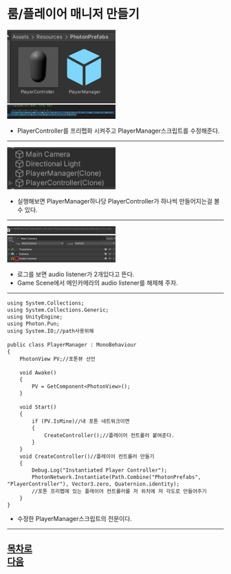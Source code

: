 룸/플레이어 매니저 만들기 
=======================
<img src="https://github.com/isp829/3dunitymulty/blob/master/images/lecture4/lecture4-2/4-2-1.PNG" width="50%">   
<img src="https://github.com/isp829/3dunitymulty/blob/master/images/lecture4/lecture4-2/4-2-2.PNG" width="50%">   

* PlayerController를 프리펩화 시켜주고 PlayerManager스크립트를 수정해준다.   

---------------------------------
<img src="https://github.com/isp829/3dunitymulty/blob/master/images/lecture4/lecture4-2/4-2-3.PNG" width="50%">   

* 실행해보면 PlayerManager하나당 PlayerController가 하나씩 만들어지는걸 볼 수 있다.  

--------------------------------   
<img src="https://github.com/isp829/3dunitymulty/blob/master/images/lecture4/lecture4-2/4-2-4.PNG" width="50%">   
<img src="https://github.com/isp829/3dunitymulty/blob/master/images/lecture4/lecture4-2/4-2-5.png" width="50%">   

* 로그를 보면 audio listener가 2개있다고 뜬다.  
* Game Scene에서 메인카메라의 audio listener를 해제해 주자.  

------------------------------------------------------     
```
using System.Collections;
using System.Collections.Generic;
using UnityEngine;
using Photon.Pun;
using System.IO;//path사용위해

public class PlayerManager : MonoBehaviour
{
    PhotonView PV;//포톤뷰 선언

    void Awake()
    {
        PV = GetComponent<PhotonView>();   
    }

    void Start()
    {
        if (PV.IsMine)//내 포톤 네트워크이면
        {
            CreateController();//플레이어 컨트롤러 붙여준다. 
        }
    }
    void CreateController()//플레이어 컨트롤러 만들기
    {
        Debug.Log("Instantiated Player Controller");
        PhotonNetwork.Instantiate(Path.Combine("PhotonPrefabs", "PlayerController"), Vector3.zero, Quaternion.identity);
        //포톤 프리펩에 있는 플레이어 컨트롤러를 저 위치에 저 각도로 만들어주기
    }
}

```

* 수정한 PlayerManager스크립트의 전문이다.  

-----------------------   
[목차로](https://github.com/isp829/3dunitymulty/blob/master/README.md)  
[다음](https://github.com/isp829/3dunitymulty/blob/master/lecture/lecture5-1.md)  
-----------------------------

